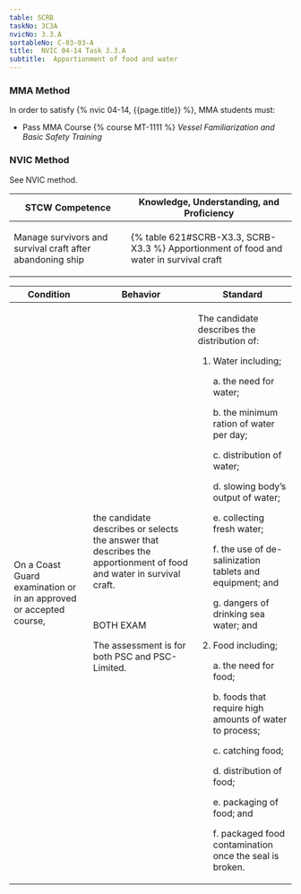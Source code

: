 ```yaml
---
table: SCRB
taskNo: 3C3A
nvicNo: 3.3.A 
sortableNo: C-03-03-A
title:  NVIC 04-14 Task 3.3.A
subtitle:  Apportionment of food and water
---
```



### MMA Method

In order to satisfy  {% nvic 04-14, {{page.title}}  %}, MMA students must:

* Pass MMA Course {% course MT-1111 %}  *Vessel Familiarization and Basic Safety Training*


### NVIC Method

<a onclick="togglevisibility('nvic_methods')" >See NVIC method.</a>

<div id='nvic_methods' class='hide'>

<table>
<thead>
<tr>
<th class='forty'> STCW Competence </th>
<th class='sixty'> Knowledge, Understanding, and Proficiency </th>
</tr>
</thead>




<tbody>
<tr><td markdown='1'>

Manage survivors and survival craft after abandoning ship

</td><td markdown='1'>

{% table 621#SCRB-X3.3, SCRB-X3.3 %} Apportionment of food and water in survival craft

</td></tr>


</tbody>
</table>


<table>
<thead>
<tr><th class='twenty'>  Condition </th><th class='twenty'> Behavior </th><th  class='sixty'>Standard </th></tr>
</thead>
<tbody >



<tr><td markdown='1'>

On a Coast Guard examination or in an approved or accepted course,

</td><td markdown='1'>

the candidate describes or selects the answer that describes the apportionment of food and water in survival craft.

<br>

<div class="tooltip" markdown='1'>

BOTH
EXAM

The assessment is for both PSC and PSC-Limited.

</div>


</td><td markdown='1'>

The candidate describes the distribution of:

1. Water including;

     a. the need for water;

     b. the minimum ration of water per day;

     c. distribution of water;

     d. slowing body’s output of water;

     e. collecting fresh water;

     f. the use of de-salinization tablets and equipment; and 

     g. dangers of drinking sea water; and 

2. Food including;

     a. the need for food;

     b. foods that require high amounts of water to process;

     c. catching food;

     d. distribution of food;

     e. packaging of food; and
 
     f. packaged food contamination once the seal is broken. 

</td></tr>
</tbody>
</table>
</div>
